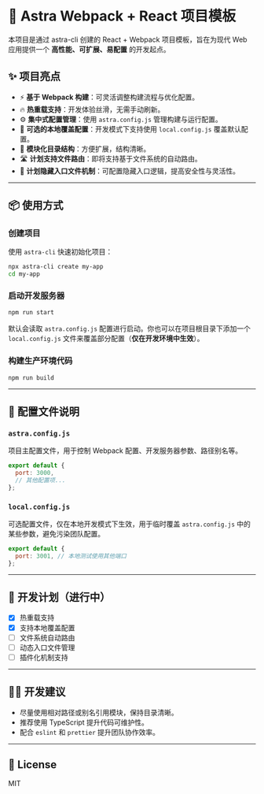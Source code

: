 # 🚀 Astra Webpack + React 项目模板

本项目是通过 astra-cli 创建的 React + Webpack 项目模板，旨在为现代 Web 应用提供一个 **高性能、可扩展、易配置** 的开发起点。

## ✨ 项目亮点

* ⚡️ **基于 Webpack 构建**：可灵活调整构建流程与优化配置。
* 🔥 **热重载支持**：开发体验丝滑，无需手动刷新。
* ⚙️ **集中式配置管理**：使用 `astra.config.js` 管理构建与运行配置。
* 🧩 **可选的本地覆盖配置**：开发模式下支持使用 `local.config.js` 覆盖默认配置。
* 📁 **模块化目录结构**：方便扩展，结构清晰。
* 🛣️ **计划支持文件路由**：即将支持基于文件系统的自动路由。
* 🧙 **计划隐藏入口文件机制**：可配置隐藏入口逻辑，提高安全性与灵活性。

---

## 📦 使用方式

### 创建项目

使用 `astra-cli` 快速初始化项目：

```bash
npx astra-cli create my-app
cd my-app
```

### 启动开发服务器

```bash
npm run start
```

默认会读取 `astra.config.js` 配置进行启动。你也可以在项目根目录下添加一个 `local.config.js` 文件来覆盖部分配置（**仅在开发环境中生效**）。

### 构建生产环境代码

```bash
npm run build
```

---

## 📁 配置文件说明

### `astra.config.js`

项目主配置文件，用于控制 Webpack 配置、开发服务器参数、路径别名等。

```js
export default {
  port: 3000,
  // 其他配置项...
};
```

### `local.config.js`

可选配置文件，仅在本地开发模式下生效，用于临时覆盖 `astra.config.js` 中的某些参数，避免污染团队配置。

```js
export default {
  port: 3001, // 本地测试使用其他端口
};
```

---

## 📌 开发计划（进行中）

* [x] 热重载支持
* [x] 支持本地覆盖配置
* [ ] 文件系统自动路由
* [ ] 动态入口文件管理
* [ ] 插件化机制支持

---

## 🧑‍💻 开发建议

* 尽量使用相对路径或别名引用模块，保持目录清晰。
* 推荐使用 TypeScript 提升代码可维护性。
* 配合 `eslint` 和 `prettier` 提升团队协作效率。

---

## 📄 License

MIT

